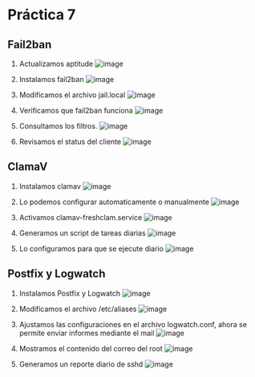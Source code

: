 # Práctica 7

## Fail2ban
1. Actualizamos aptitude
![image](https://github.com/user-attachments/assets/eef24834-4af2-4474-a471-924557c64eb8)

2. Instalamos fail2ban
![image](https://github.com/user-attachments/assets/5bfae102-5c34-4b57-be0e-78ff01cc62ce)

3. Modificamos el archivo jail.local
![image](https://github.com/user-attachments/assets/77fd97b9-51b3-432d-9b51-c73eacac21a2)

4. Verificamos que fail2ban funciona
![image](https://github.com/user-attachments/assets/c9b1d440-38df-4c7c-bc16-3f382a354362)

5. Consultamos los filtros.
![image](https://github.com/user-attachments/assets/766f8d5b-acac-465e-ad60-6c561dc91d57)

6. Revisamos el status del cliente
![image](https://github.com/user-attachments/assets/dd61f05c-56eb-42b1-ae6b-c1e53838a5e2)


## ClamaV

1. Instalamos clamav
![image](https://github.com/user-attachments/assets/8518ee8b-abbe-4b69-a0fd-76c9066b192b)

2. Lo podemos configurar automaticamente o manualmente
![image](https://github.com/user-attachments/assets/b56d9d55-018c-4060-a849-f480294203d4)

3. Activamos clamav-freshclam.service
![image](https://github.com/user-attachments/assets/65f15dec-898d-4c92-a05c-75b9b1db9f88)

4. Generamos un script de tareas diarias
![image](https://github.com/user-attachments/assets/cf572cce-cf88-4e6c-915d-5ad68f501f8d)

5. Lo configuramos para que se ejecute diario
![image](https://github.com/user-attachments/assets/e282843d-7c38-4e42-99e1-aa0da6b3e91e)

## Postfix y Logwatch

1. Instalamos Postfix y Logwatch
![image](https://github.com/user-attachments/assets/da6973a0-0d02-4343-9010-e7306c2aaff6)

2. Modificamos el archivo /etc/aliases
![image](https://github.com/user-attachments/assets/0476972c-e3b9-4c8c-b112-1f7ad7dac0d8)

3. Ajustamos las configuraciones en el archivo logwatch.conf, ahora se permite enviar informes mediante el mail
![image](https://github.com/user-attachments/assets/ded6f675-992c-45c4-80d6-b2746ebc5d4f)

4. Mostramos el contenido del correo del root
![image](https://github.com/user-attachments/assets/9ad1038a-a743-48f2-89e0-2d3cf8c169ad)

5. Generamos un reporte diario de sshd
![image](https://github.com/user-attachments/assets/12d12993-7555-4585-9acf-679a8581bd8e)
 
